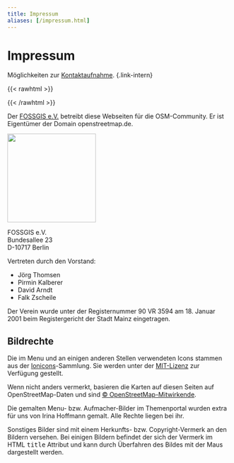 ```yaml
---
title: Impressum
aliases: [/impressum.html]
---
```


# Impressum

Möglichkeiten zur [Kontaktaufnahme](/kontakt/).
{.link-intern}

{{< rawhtml >}}
<p style="border-top: 2px solid var(--primary)"></p>
{{< /rawhtml >}}

Der [FOSSGIS e.V.](https://www.fossgis.de/) betreibt diese Webseiten für die
OSM-Community. Er ist Eigentümer der Domain openstreetmap.de.

<img src="/img/logos/fossgis.png" width="200"/>

FOSSGIS e.V.<br/>
Bundesallee 23<br/>
D-10717 Berlin

Vertreten durch den Vorstand:

* Jörg Thomsen
* Pirmin Kalberer
* David Arndt
* Falk Zscheile

Der Verein wurde unter der Registernummer 90 VR 3594 am 18. Januar 2001 beim
Registergericht der Stadt Mainz eingetragen.

## Bildrechte

Die im Menu und an einigen anderen Stellen verwendeten Icons stammen aus der
[Ionicons](https://github.com/ionic-team/ionicons)-Sammlung. Sie werden unter
der [MIT-Lizenz](https://opensource.org/license/MIT) zur Verfügung gestellt.

Wenn nicht anders vermerkt, basieren die Karten auf diesen Seiten auf
OpenStreetMap-Daten und sind [©
OpenStreetMap-Mitwirkende](https://www.openstreetmap.org/copyright).

Die gemalten Menu- bzw. Aufmacher-Bilder im Themenportal wurden extra für uns
von Irina Hoffmann gemalt. Alle Rechte liegen bei ihr.

Sonstiges Bilder sind mit einem Herkunfts- bzw. Copyright-Vermerk an den
Bildern versehen. Bei einigen Bildern befindet der sich der Vermerk im HTML
<tt>title</tt> Attribut und kann durch Überfahren des Bildes mit der Maus
dargestellt werden.

